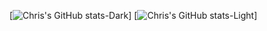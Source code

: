 [![Chris's GitHub stats-Dark](https://github-readme-stats.vercel.app/api?username=chrismarquezz&show_icons=true&theme=dark#gh-dark-mode-only)]
[![Chris's GitHub stats-Light](https://github-readme-stats.vercel.app/api?username=chrismarquezz&show_icons=true&theme=default#gh-light-mode-only)]
